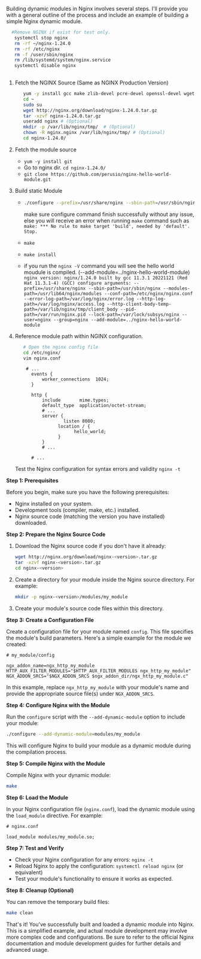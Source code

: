 Building dynamic modules in Nginx involves several steps. I'll provide you with a general outline of the process and include an example of building a simple Nginx dynamic module.

```sh
  #Remove NGINX if exist for test only. 
   systemctl stop nginx
   rm -rf ~/nginx-1.24.0
   rm -rf /etc/nginx
   rm -f /user/sbin/nginx
   rm /lib/systemd/system/nginx.service
   systemctl disable nginx
 
```

1. Fetch the NGINX Source (Same as NGINX Production Version)
   ```sh
      yum -y install gcc make zlib-devel pcre-devel openssl-devel wget nano
      cd ~
      sudo su
      wget http://nginx.org/download/nginx-1.24.0.tar.gz
      tar -xzvf nginx-1.24.0.tar.gz
      useradd nginx # (Optional)
      mkdir -p /var/lib/nginx/tmp/  # (Optional)
      chown -R nginx.nginx /var/lib/nginx/tmp/ # (Optional)
      cd nginx-1.24.0/
   ```
   
2. Fetch the module source
   - `yum -y install git`
   - Go to nginx dir. `cd nginx-1.24.0/`
   - `git clone https://github.com/perusio/nginx-hello-world-module.git`
  
3. Build static Module
   - ```sh
     ./configure --prefix=/usr/share/nginx --sbin-path=/usr/sbin/nginx --modules-path=/usr/lib64/nginx/modules --conf-path=/etc/nginx/nginx.conf --error-log-path=/var/log/nginx/error.log --http-log-path=/var/log/nginx/access.log --http-client-body-temp-path=/var/lib/nginx/tmp/client_body --pid-path=/var/run/nginx.pid --lock-path=/var/lock/subsys/nginx --user=nginx --group=nginx --with-http_mp4_module --add-module=../nginx-hello-world-module
     ```
     make sure configure command finish successfully without any issue, else you will receive an error when running `make` command such as  `make: *** No rule to make target 'build', needed by 'default'.  Stop.`
     
   - `make`
   - `make install`
  
   - if you run the `nginx -V` command you will see the hello world moudule is compiled. (--add-module=../nginx-hello-world-module)
     `
     nginx version: nginx/1.24.0
built by gcc 11.3.1 20221121 (Red Hat 11.3.1-4) (GCC)
configure arguments: --prefix=/usr/share/nginx --sbin-path=/usr/sbin/nginx --modules-path=/usr/lib64/nginx/modules --conf-path=/etc/nginx/nginx.conf --error-log-path=/var/log/nginx/error.log --http-log-path=/var/log/nginx/access.log --http-client-body-temp-path=/var/lib/nginx/tmp/client_body --pid-path=/var/run/nginx.pid --lock-path=/var/lock/subsys/nginx --user=nginx --group=nginx --add-module=../nginx-hello-world-module
     `
      
4. Reference module path within NGINX configuration.
      ```sh
         # Open the nginx config file
         cd /etc/nginx/
         vim nginx.conf
      ```
      ```nginx
          # ...                       
            events {
                worker_connections  1024;
            }
                        
            http {
                include       mime.types;
                default_type  application/octet-stream;
            	# ...
                server {
                        listen 8080;
                      location / {
                            hello_world;
                      }
                }
            	# ...
            
            # ...
      ```

      Test the Nginx configuration for syntax errors and validity
      `nginx -t`

**Step 1: Prerequisites**

Before you begin, make sure you have the following prerequisites:

- Nginx installed on your system.
- Development tools (compiler, make, etc.) installed.
- Nginx source code (matching the version you have installed) downloaded.

**Step 2: Prepare the Nginx Source Code**

1. Download the Nginx source code if you don't have it already:

   ```bash
   wget http://nginx.org/download/nginx-<version>.tar.gz
   tar -xzvf nginx-<version>.tar.gz
   cd nginx-<version>
   ```

2. Create a directory for your module inside the Nginx source directory. For example:

   ```bash
   mkdir -p nginx-<version>/modules/my_module
   ```

3. Create your module's source code files within this directory.

**Step 3: Create a Configuration File**

Create a configuration file for your module named `config`. This file specifies the module's build parameters. Here's a simple example for the module we created:

```nginx
# my_module/config

ngx_addon_name=ngx_http_my_module
HTTP_AUX_FILTER_MODULES="$HTTP_AUX_FILTER_MODULES ngx_http_my_module"
NGX_ADDON_SRCS="$NGX_ADDON_SRCS $ngx_addon_dir/ngx_http_my_module.c"
```

In this example, replace `ngx_http_my_module` with your module's name and provide the appropriate source file(s) under `NGX_ADDON_SRCS`.

**Step 4: Configure Nginx with the Module**

Run the `configure` script with the `--add-dynamic-module` option to include your module:

```bash
./configure --add-dynamic-module=modules/my_module
```

This will configure Nginx to build your module as a dynamic module during the compilation process.

**Step 5: Compile Nginx with the Module**

Compile Nginx with your dynamic module:

```bash
make
```

**Step 6: Load the Module**

In your Nginx configuration file (`nginx.conf`), load the dynamic module using the `load_module` directive. For example:

```nginx
# nginx.conf

load_module modules/my_module.so;
```

**Step 7: Test and Verify**

- Check your Nginx configuration for any errors: `nginx -t`
- Reload Nginx to apply the configuration: `systemctl reload nginx` (or equivalent)
- Test your module's functionality to ensure it works as expected.

**Step 8: Cleanup (Optional)**

You can remove the temporary build files:

```bash
make clean
```

That's it! You've successfully built and loaded a dynamic module into Nginx. This is a simplified example, and actual module development may involve more complex code and configurations. Be sure to refer to the official Nginx documentation and module development guides for further details and advanced usage.
